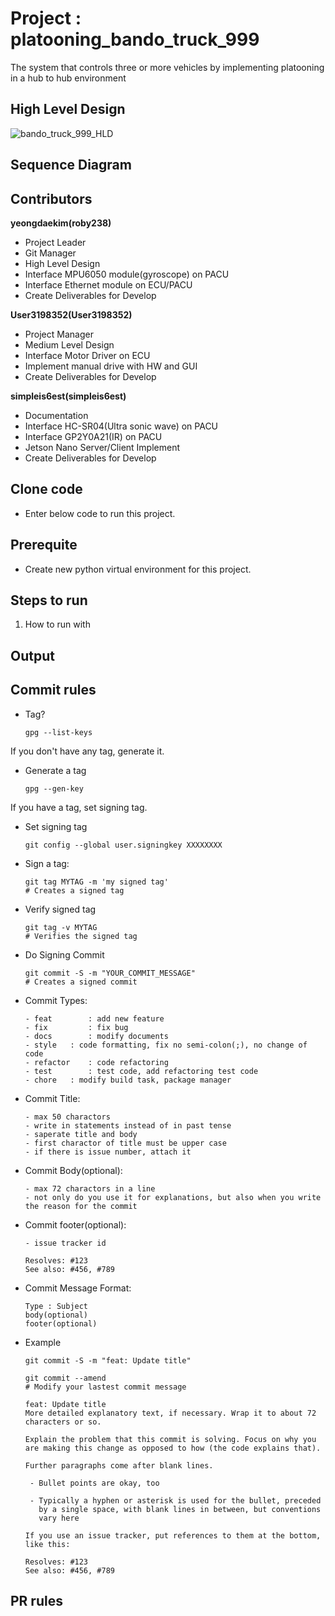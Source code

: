 # Project : platooning_bando_truck_999
The system that controls three or more vehicles by implementing platooning in a hub to hub environment

## High Level Design
![bando_truck_999_HLD](https://github.com/Intel-Edge-AI-SW-Developers-2nd-Platoon/platooning_bando_truck_999/assets/45201672/42225cf4-90c1-4001-b70e-d1f72436401d)

## Sequence Diagram

## Contributors

**yeongdaekim(roby238)**
- Project Leader
- Git Manager
- High Level Design
- Interface MPU6050 module(gyroscope) on PACU
- Interface Ethernet module on ECU/PACU
- Create Deliverables for Develop

**User3198352(User3198352)**
- Project Manager
- Medium Level Design
- Interface Motor Driver on ECU
- Implement manual drive with HW and GUI
- Create Deliverables for Develop

**simpleis6est(simpleis6est)**
- Documentation
- Interface HC-SR04(Ultra sonic wave) on PACU
- Interface GP2Y0A21(IR) on PACU
- Jetson Nano Server/Client Implement
- Create Deliverables for Develop


## Clone code
* Enter below code to run this project.

## Prerequite
* Create new python virtual environment for this project.

## Steps to run
1. How to run with 

## Output

## Commit rules
- Tag?
  ```
  gpg --list-keys
  ```
  
If you don't have any tag, generate it.
- Generate a tag
  ```
  gpg --gen-key
  ```

If you have a tag, set signing tag.
- Set signing tag
  ```
  git config --global user.signingkey XXXXXXXX
  ```
  
- Sign a tag:
  ```
  git tag MYTAG -m 'my signed tag'
  # Creates a signed tag
  ```

- Verify signed tag
  ```
  git tag -v MYTAG
  # Verifies the signed tag
  ```

- Do Signing Commit
  ```
  git commit -S -m "YOUR_COMMIT_MESSAGE"
  # Creates a signed commit
  ```

- Commit Types:
  ```
  - feat 		: add new feature
  - fix 		: fix bug
  - docs 		: modify documents
  - style 	: code formatting, fix no semi-colon(;), no change of code
  - refactor 	: code refactoring
  - test 		: test code, add refactoring test code
  - chore 	: modify build task, package manager
  ```

- Commit Title:
  ```
  - max 50 charactors
  - write in statements instead of in past tense
  - saperate title and body
  - first charactor of title must be upper case
  - if there is issue number, attach it
  ```

- Commit Body(optional):
  ```
  - max 72 charactors in a line
  - not only do you use it for explanations, but also when you write the reason for the commit
  ```

- Commit footer(optional):
  ```
  - issue tracker id
  ```
  ```
  Resolves: #123
  See also: #456, #789
  ```

- Commit Message Format: 
  ```
  Type : Subject
  body(optional)
  footer(optional)
  ```

- Example
  ```
  git commit -S -m "feat: Update title"
  ```

  ```
  git commit --amend
  # Modify your lastest commit message
  ```

  ```
  feat: Update title
  More detailed explanatory text, if necessary. Wrap it to about 72
  characters or so. 
  
  Explain the problem that this commit is solving. Focus on why you
  are making this change as opposed to how (the code explains that).
  
  Further paragraphs come after blank lines.
  
   - Bullet points are okay, too
  
   - Typically a hyphen or asterisk is used for the bullet, preceded
     by a single space, with blank lines in between, but conventions
     vary here
  
  If you use an issue tracker, put references to them at the bottom,
  like this:
  
  Resolves: #123
  See also: #456, #789
  ``` 

## PR rules
